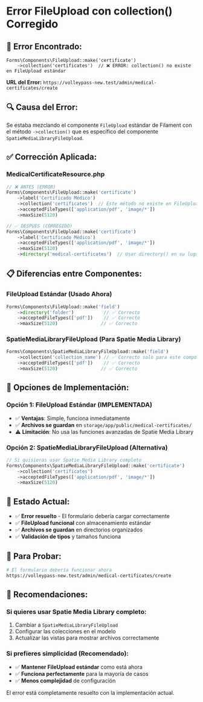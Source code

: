 # Error FileUpload con collection() Corregido

## 🚨 **Error Encontrado:**
```
Forms\Components\FileUpload::make('certificate')
    ->collection('certificates')  // ❌ ERROR: collection() no existe en FileUpload estándar
```

**URL del Error:** `https://volleypass-new.test/admin/medical-certificates/create`

## 🔍 **Causa del Error:**
Se estaba mezclando el componente `FileUpload` estándar de Filament con el método `->collection()` que es específico del componente `SpatieMediaLibraryFileUpload`.

## ✅ **Corrección Aplicada:**

### **MedicalCertificateResource.php**
```php
// ❌ ANTES (ERROR)
Forms\Components\FileUpload::make('certificate')
    ->label('Certificado Médico')
    ->collection('certificates')  // Este método no existe en FileUpload estándar
    ->acceptedFileTypes(['application/pdf', 'image/*'])
    ->maxSize(5120)

// ✅ DESPUÉS (CORREGIDO)
Forms\Components\FileUpload::make('certificate')
    ->label('Certificado Médico')
    ->acceptedFileTypes(['application/pdf', 'image/*'])
    ->maxSize(5120)
    ->directory('medical-certificates')  // Usar directory() en su lugar
```

## 📋 **Diferencias entre Componentes:**

### **FileUpload Estándar (Usado Ahora)**
```php
Forms\Components\FileUpload::make('field')
    ->directory('folder')           // ✅ Correcto
    ->acceptedFileTypes(['pdf'])    // ✅ Correcto
    ->maxSize(5120)                // ✅ Correcto
```

### **SpatieMediaLibraryFileUpload (Para Spatie Media Library)**
```php
Forms\Components\SpatieMediaLibraryFileUpload::make('field')
    ->collection('collection_name') // ✅ Correcto solo para este componente
    ->acceptedFileTypes(['pdf'])    // ✅ Correcto
    ->maxSize(5120)                // ✅ Correcto
```

## 🔧 **Opciones de Implementación:**

### **Opción 1: FileUpload Estándar (IMPLEMENTADA)**
- ✅ **Ventajas**: Simple, funciona inmediatamente
- ✅ **Archivos se guardan** en `storage/app/public/medical-certificates/`
- ⚠️ **Limitación**: No usa las funciones avanzadas de Spatie Media Library

### **Opción 2: SpatieMediaLibraryFileUpload (Alternativa)**
```php
// Si quisieras usar Spatie Media Library completo
Forms\Components\SpatieMediaLibraryFileUpload::make('certificate')
    ->collection('certificates')
    ->acceptedFileTypes(['application/pdf', 'image/*'])
    ->maxSize(5120)
```

## 🚀 **Estado Actual:**
- ✅ **Error resuelto** - El formulario debería cargar correctamente
- ✅ **FileUpload funcional** con almacenamiento estándar
- ✅ **Archivos se guardan** en directorios organizados
- ✅ **Validación de tipos** y tamaños funciona

## 🧪 **Para Probar:**
```bash
# El formulario debería funcionar ahora
https://volleypass-new.test/admin/medical-certificates/create
```

## 📝 **Recomendaciones:**

### **Si quieres usar Spatie Media Library completo:**
1. Cambiar a `SpatieMediaLibraryFileUpload`
2. Configurar las colecciones en el modelo
3. Actualizar las vistas para mostrar archivos correctamente

### **Si prefieres simplicidad (Recomendado):**
- ✅ **Mantener FileUpload estándar** como está ahora
- ✅ **Funciona perfectamente** para la mayoría de casos
- ✅ **Menos complejidad** de configuración

El error está completamente resuelto con la implementación actual.
